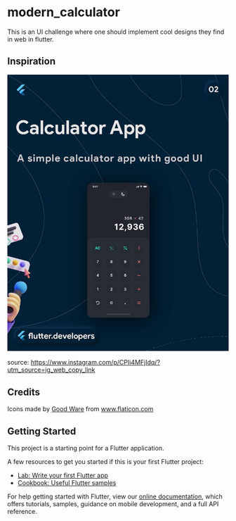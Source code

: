 # modern_calculator

This is an UI challenge where one should implement cool designs they find in web in flutter. 

## Inspiration 

![](https://github.com/Harishwarrior/modern_calculator/blob/master/assets/images/source.jpg) 

source: https://www.instagram.com/p/CPIi4MFjIdq/?utm_source=ig_web_copy_link

## Credits 

<div>Icons made by <a href="https://www.flaticon.com/authors/good-ware" title="Good Ware">Good Ware</a> from <a href="https://www.flaticon.com/" title="Flaticon">www.flaticon.com</a></div>

## Getting Started

This project is a starting point for a Flutter application.

A few resources to get you started if this is your first Flutter project:

- [Lab: Write your first Flutter app](https://flutter.dev/docs/get-started/codelab)
- [Cookbook: Useful Flutter samples](https://flutter.dev/docs/cookbook)

For help getting started with Flutter, view our
[online documentation](https://flutter.dev/docs), which offers tutorials,
samples, guidance on mobile development, and a full API reference.
